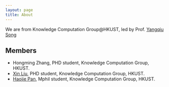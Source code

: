 ```yaml
---
layout: page
title: About
---
```


We are from Knowledge Computation Group@HKUST, led by Prof. [Yangqiu Song](https://www.cse.ust.hk/~yqsong/)

## Members

* Hongming Zhang, PHD student, Knowledge Computation Group, HKUST.
* [Xin Liu](http://www.cse.ust.hk/~xliucr/), PHD student, Knowledge Computation Group, HKUST.
* [Haojie Pan](http://scarletpan.github.io/about/), Mphil student, Knowledge Computation Group, HKUST.
